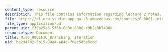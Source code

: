 ```yaml
---
content_type: resource
description: This file contains information regarding lecture 2 notes.
file: https://ol-ocw-studio-app-qa.s3.amazonaws.com/courses/6-0001-introduction-to-computer-science-and-programming-in-python-fall-2016/ba2947b25b1580e4a84df0ec5dbe5cdd_MIT6_0001F16_Lec2.pdf
file_type: application/pdf
parent_uid: f39a25a3-5f6b-0d3e-6388-e9b2e8b7438e
resourcetype: Document
title: MIT6_0001F16_Branching, Iteration
uid: ba2947b2-5b15-80e4-a84d-f0ec5dbe5cdd
---
```


